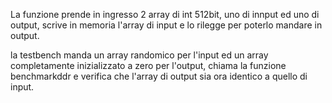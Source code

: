 La funzione prende in ingresso 2 array di int 512bit, uno di innput ed uno di output, scrive in memoria l'array di input e lo rilegge per poterlo mandare in output.

la testbench manda un array randomico per l'input ed un array completamente inizializzato a zero per l'output, chiama la funzione benchmarkddr e verifica che l'array di output sia ora identico a quello di input.
